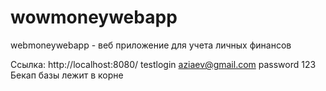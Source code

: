 # wowmoneywebapp
webmoneywebapp - веб приложение для учета личных финансов

Ссылка: http://localhost:8080/
testlogin aziaev@gmail.com
password 123
Бекап базы лежит в корне
